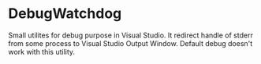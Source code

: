 # DebugWatchdog

Small utilites for debug purpose in Visual Studio. It redirect handle of stderr from some process to Visual Studio Output Window.
Default debug doesn't work with this utility.
